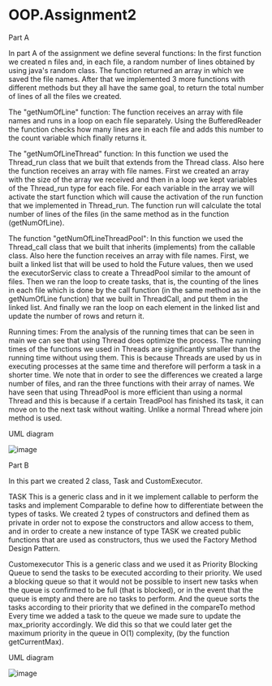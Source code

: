 # OOP.Assignment2

Part A

In part A of the assignment we define several functions:
In the first function we created n files and, in each file, a random number of lines obtained by using java's random class. The function returned an array in which we saved the file names.
After that we implemented 3 more functions with different methods but they all have the same goal, to return the total number of lines of all the files we created.

The "getNumOfLine" function:
The function receives an array with file names and runs in a loop on each file separately.
Using the BufferedReader the function checks how many lines are in each file and adds this 
number to the count variable which finally returns it.

The "getNumOfLineThread" function:
In this function we used the Thread_run class that we built that extends from the Thread class. Also here the function receives an array with file names. First we created an array with the size of the array we received and then in a loop we kept variables of the Thread_run type for each file. For each variable in the array we will activate the start function which will cause the activation of the run function that we implemented in Thread_run. The function run will calculate the total number of lines of the files (in the same method as in the function (getNumOfLine).

The function "getNumOfLineThreadPool":
In this function we used the Thread_call class that we built that inherits (implements) from the callable class.
Also here the function receives an array with file names.
First, we built a linked list that will be used to hold the Future values, then we used the executorServic class to create a ThreadPool similar to the amount of files.
Then we ran the loop to create tasks, that is, the counting of the lines in each file which is done by the call function (in the same method as in the getNumOfLine function) that we built in ThreadCall, and put them in the linked list.
And finally we ran the loop on each element in the linked list and update the number of rows and return it.

Running times:
From the analysis of the running times that can be seen in main we can see that using Thread does optimize the process. The running times of the functions we used in Threads are significantly smaller than the running time without using them. This is because Threads are used by us in executing processes at the same time and therefore will perform a task in a shorter time. We note that in order to see the differences we created a large number of files, and ran the three functions with their array of names. We have seen that using ThreadPool is more efficient than using a normal Thread and this is because if a certain TreadPool has finished its task, it can move on to the next task without waiting. Unlike a normal Thread where join method is used.



UML diagram 



![image](https://user-images.githubusercontent.com/118722490/211202362-627797a9-0821-409c-a044-606b0c96f452.png)


Part B


In this part we created 2 class, Task and CustomExecutor.

TASK
This is a generic class and in it we implement callable to perform the tasks and implement Comparable to define how to differentiate between the types of tasks.
We created 2 types of constructors and defined them as private in order not to expose the constructors and allow access to them, and in order to create a new instance of type TASK we created public functions that are used as constructors, thus we used the Factory Method Design Pattern.

Customexecutor
This is a generic class and we used it as Priority Blocking Queue to send the tasks to be executed according to their priority. We used a blocking queue so that it would not be possible to insert new tasks when the queue is confirmed to be full (that is blocked), or in the event that the queue is empty and there are no tasks to perform. And the queue sorts the tasks according to their priority that we defined in the compareTo method
Every time we added a task to the queue we made sure to update the max_priority accordingly. We did this so that we could later get the maximum priority in the queue in O(1) complexity, (by the function getCurrentMax).


UML diagram



![image](https://user-images.githubusercontent.com/118722490/211408831-785aa878-a85d-4587-a78d-19dca8c7e96c.png)








